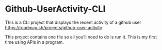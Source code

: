 # Github-UserActivity-CLI
This is a CLI project that displays the recent activity of a github user
https://roadmap.sh/projects/github-user-activity

This project contains one file so all you'll need to do is run it.
This is my first time using APIs in a program.